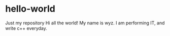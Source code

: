 # hello-world
Just my repository
Hi all the world!
My name is wyz.
I am performing IT, and write c++ everyday. 
